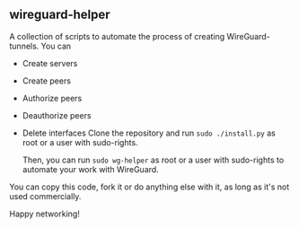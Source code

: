 ## wireguard-helper
A collection of scripts to automate the process of creating WireGuard-tunnels.
You can
- Create servers
- Create peers         
-  Authorize peers
- Deauthorize peers
- Delete interfaces
   Clone the repository and run `sudo ./install.py` as root or a user with sudo-rights.
   
   Then, you can run `sudo wg-helper` as root or a user with sudo-rights to automate your work with WireGuard.

You can copy this code, fork it or do anything else with it, as long as it's not used commercially.

Happy networking!
